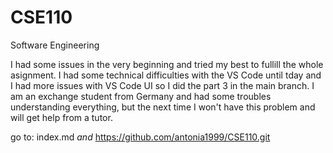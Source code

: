 # CSE110
Software Engineering

I had some issues in the very beginning and tried my best to fullill the whole asignment. I had some technical difficulties with the VS Code until tday and I had more issues with VS Code UI so I did the part 3 in the main branch. 
I am an exchange student from Germany and had some troubles understanding everything, but the next time I won't have this problem and will get help from a tutor. 

go to: 
index.md    *and*
https://github.com/antonia1999/CSE110.git

